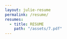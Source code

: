 ```yaml
---
layout: julie-resume
permalink: /resume/
resumes:
  - title: RESUME
    path: "/assets/7.pdf"
---
```

